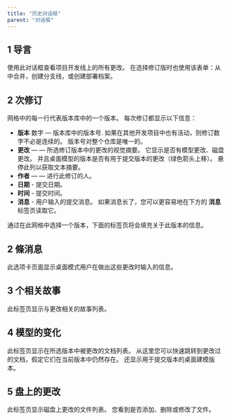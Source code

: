 ```yaml
---
title: "历史对话框"
parent: "对话框"
---
```


## 1 导言

使用此对话框查看项目开发线上的所有更改。 在选择修订版时也使用该表单：从中合并，创建分支线，或创建部署档案。

## 2 次修订

网格中的每一行代表版本库中的一个版本。 每次修订都显示以下信息：

*   **版本** 数字 — 版本库中的版本号. 如果在其他开发项目中也有活动，则修订数字不必是连续的。 版本号对整个仓库是唯一的。
*   **更改** — — 所选修订版本中的更改的视觉摘要。 它显示是否有模型更改、磁盘更改。 并且桌面模型的版本是否有用于提交版本的更改（绿色箭头上移）。 悬停此列以获取文本摘要。
*   **作者** — — 进行此修订的人。
*   **日期** - 提交日期。
*   **时间** - 提交时间。
*   **消息** - 用户输入的提交消息。 如果消息长了，您可以更容易地在下方的 **消息** 标签页读取它。

通过在此网格中选择一个版本，下面的标签页将会填充关于此版本的信息。

## 2 條消息

此选项卡页面显示桌面模式用户在做出这些更改时输入的信息。

## 3 个相关故事

此标签页显示与更改相关的故事列表。

## 4 模型的变化

此标签页显示在所选版本中被更改的文档列表。 从这里您可以快速跳转到更改过的文档，假定它们在当前版本中仍然存在。 还显示用于提交版本的桌面建模版本。

## 5 盘上的更改

此标签页显示磁盘上更改的文件列表。 您看到是否添加、删除或修改了文件。
